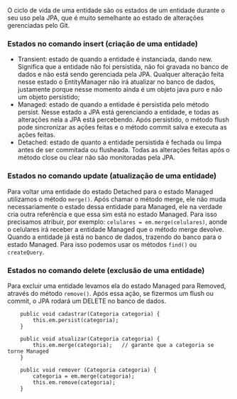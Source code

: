 O ciclo de vida de uma entidade são os estados de um entidade durante o seu uso pela JPA, que é muito semelhante ao estado de alterações gerenciadas pelo Git.

### Estados no comando insert (criação de uma entidade)
- Transient: estado de quando a entidade é instanciada, dando new. Significa que a entidade não foi persistida, não foi gravada no banco de dados e não está sendo gerenciada pela JPA. Qualquer alteração feita nesse estado o EntityManager não irá atualizar no banco de dados, justamente porque nesse momento ainda é um objeto java puro e não um objeto persistido;
- Managed: estado de quando a entidade é persistida pelo método persist. Nesse estado a JPA está gerenciando a entidade, e todas as alterações nela a JPA está percebendo. Após persistido, o método flush pode sincronizar as ações feitas e o método commit salva e executa as ações feitas.
- Detached: estado de quanto a entidade persistida é fechada ou limpa antes de ser commitada ou flusheada. Todas as alterações feitas após o método close ou clear não são monitoradas pela JPA.

### Estados no comando update (atualização de uma entidade)
Para voltar uma entidade do estado Detached para o estado Managed utilizamos o método `merge()`. Após chamar o método merge, ele não muda necessariamente o estado dessa entidade para Managed, ele na verdade cria outra referência e que essa sim está no estado Managed. Para isso precisamos atribuir, por exemplo: `celulares = em.merge(celulares)`, aonde o celulares irá receber a entidade Managed que o método merge devolve. Quando a entidade já está no banco de dados, trazendo do banco para o estado Managed. Para isso podemos usar os métodos `find()` ou `createQuery`. 

### Estados no comando delete (exclusão de uma entidade)
Para excluir uma entidade levamos ela do estado Managed para Removed, através do método `remove()`. Após essa ação, se fizermos um flush ou commit, o JPA rodará um DELETE no banco de dados.

```
	public void cadastrar(Categoria categoria) {
		this.em.persist(categoria);
	}	
	
	public void atualizar(Categoria categoria) {
		this.em.merge(categoria);	// garante que a categoria se torne Managed
	}
	
	public void remover (Categoria categoria) {
		categoria = em.merge(categoria);	
		this.em.remove(categoria);
	}
```